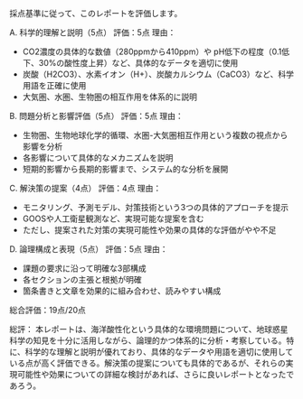 採点基準に従って、このレポートを評価します。

A. 科学的理解と説明（5点）
評価：5点
理由：
- CO2濃度の具体的な数値（280ppmから410ppm）や pH低下の程度（0.1低下、30%の酸性度上昇）など、具体的なデータを適切に使用
- 炭酸（H2CO3）、水素イオン（H+）、炭酸カルシウム（CaCO3）など、科学用語を正確に使用
- 大気圏、水圏、生物圏の相互作用を体系的に説明

B. 問題分析と影響評価（5点）
評価：5点
理由：
- 生物圏、生物地球化学的循環、水圏-大気圏相互作用という複数の視点から影響を分析
- 各影響について具体的なメカニズムを説明
- 短期的影響から長期的影響まで、システム的な分析を展開

C. 解決策の提案（4点）
評価：4点
理由：
- モニタリング、予測モデル、対策技術という3つの具体的アプローチを提示
- GOOSや人工衛星観測など、実現可能な提案を含む
- ただし、提案された対策の実現可能性や効果の具体的な評価がやや不足

D. 論理構成と表現（5点）
評価：5点
理由：
- 課題の要求に沿って明確な3部構成
- 各セクションの主張と根拠が明確
- 箇条書きと文章を効果的に組み合わせ、読みやすい構成

総合評価：19点/20点

総評：
本レポートは、海洋酸性化という具体的な環境問題について、地球惑星科学の知見を十分に活用しながら、論理的かつ体系的に分析・考察している。特に、科学的な理解と説明が優れており、具体的なデータや用語を適切に使用している点が高く評価できる。解決策の提案についても具体的であるが、それらの実現可能性や効果についての詳細な検討があれば、さらに良いレポートとなったであろう。